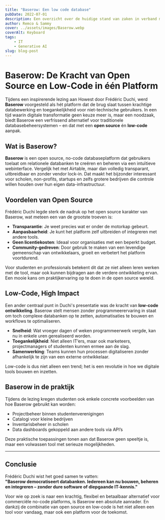 ```yaml
---
title: "Baserow: Een low code database"
pubDate: 2022-07-01
description: Een overzicht over de huidige stand van zaken in verband met AI en praktische voorbeelden.
author: Remco & Sammy
cover: ../assets/images/Baserow.webp
coverAlt: Keyboard
tags:
    - IT
    - Generative AI
slug: blog-post
---
```

# Baserow: De Kracht van Open Source en Low-Code in één Platform

Tijdens een inspirerende lezing aan Howest door Frédéric Duchi, werd **Baserow** voorgesteld als hét platform dat de brug slaat tussen krachtige databewerking en toegankelijkheid voor niet-technische gebruikers. In een tijd waarin digitale transformatie geen keuze meer is, maar een noodzaak, biedt Baserow een verfrissend alternatief voor traditionele databasebeheersystemen – en dat met een **open source** én **low-code** aanpak.

## Wat is Baserow?

**Baserow** is een open source, no-code databaseplatform dat gebruikers toelaat om relationele databanken te creëren en beheren via een intuïtieve webinterface. Vergelijk het met Airtable, maar dan volledig transparant, uitbreidbaar en zonder vendor lock-in. Dat maakt het bijzonder interessant voor scholen, non-profits, startups en zelfs grotere bedrijven die controle willen houden over hun eigen data-infrastructuur.

## Voordelen van Open Source

Frédéric Duchi legde sterk de nadruk op het open source karakter van Baserow, wat meteen een van de grootste troeven is:

- **Transparantie**: Je weet precies wat er onder de motorkap gebeurt.
- **Aanpasbaarheid**: Je kunt het platform zelf uitbreiden of integreren met andere tools.
- **Geen licentiekosten**: Ideaal voor organisaties met een beperkt budget.
- **Community-gedreven**: Door gebruik te maken van een levendige gemeenschap van ontwikkelaars, groeit en verbetert het platform voortdurend.

Voor studenten en professionals betekent dit dat ze niet alleen leren werken met de tool, maar ook kunnen bijdragen aan de verdere ontwikkeling ervan. Een mooie kans om praktijkervaring op te doen in de open source wereld.

## Low-Code, High Impact

Een ander centraal punt in Duchi's presentatie was de kracht van **low-code ontwikkeling**. Baserow stelt mensen zonder programmeerervaring in staat om toch complexe databanken op te zetten, automatisaties te bouwen en workflows te optimaliseren.

- **Snelheid**: Wat vroeger dagen of weken programmeerwerk vergde, kan nu in enkele uren gerealiseerd worden.
- **Toegankelijkheid**: Niet alleen IT’ers, maar ook marketeers, projectmanagers of studenten kunnen ermee aan de slag.
- **Samenwerking**: Teams kunnen hun processen digitaliseren zonder afhankelijk te zijn van een externe ontwikkelaar.

Low-code is dus niet alleen een trend; het is een revolutie in hoe we digitale tools bouwen en inzetten.

## Baserow in de praktijk

Tijdens de lezing kregen studenten ook enkele concrete voorbeelden van hoe Baserow gebruikt kan worden:

- Projectbeheer binnen studentenverenigingen
- Catalogi voor kleine bedrijven
- Inventarisbeheer in scholen
- Data dashboards gekoppeld aan andere tools via API’s

Deze praktische toepassingen tonen aan dat Baserow geen speeltje is, maar een volwassen tool met serieuze mogelijkheden.

---

## Conclusie

Frédéric Duchi wist het goed samen te vatten:  
**"Baserow democratiseert databanken. Iedereen kan nu bouwen, beheren en integreren – zonder dure software of diepgaande IT-kennis."**

Voor wie op zoek is naar een krachtig, flexibel en betaalbaar alternatief voor commerciële no-code platforms, is Baserow een absolute aanrader. En dankzij de combinatie van open source en low-code is het niet alleen een tool voor vandaag, maar ook een platform voor de toekomst.
